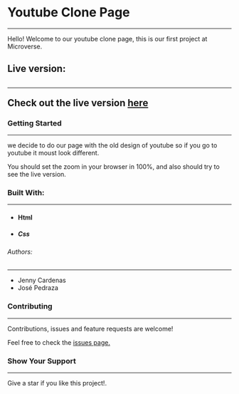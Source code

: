 <h1><strong>Youtube Clone Page</strong></h1>
<hr>
<p>Hello! Welcome to our youtube clone page, this is our first project at Microverse.</p>

<h2>Live version:<h2>
<hr>

<p>Check out the live version <a href="https://pastorp3.github.io">here</a></p>

<h3>Getting Started</h3>
<hr>
<p>we decide to do our page with the old design of youtube so if you go to youtube it moust look different.</p>
<p>You should set the zoom in your browser in 100%, and also should try to see the live version. </p>


<h3>Built With:</h3>
<hr>
<ul>
    <li><h4>Html</h4></li>
    <li><h5>Css</h5></li>
</ul>

<h6>Authors:</h6>
<hr>
<ul>
    <li>Jenny Cardenas</li>
    <li>José Pedraza</li>
</ul>

<h3>Contributing</h3>
<hr>
<p>Contributions, issues and feature requests are welcome!</p>
<p>Feel free to check the <a href="https://github.com/janis-jenny/Youtube-clone-page/issues" target="blank">issues page.</a></p>


<h3>Show Your Support</h3>
<hr>
<p>Give a star if you like this project!.</p>


